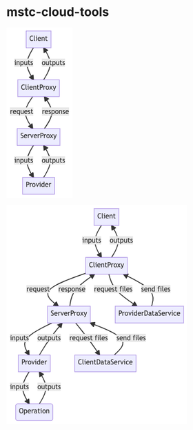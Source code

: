 # mstc-cloud-tools

![Flowchart](/docs/assets/images/client_to_provider_flow.png?raw=true)

![Flowchart with DataService](/docs/assets/images/client_to_provider_ds_flow.png?raw=true)